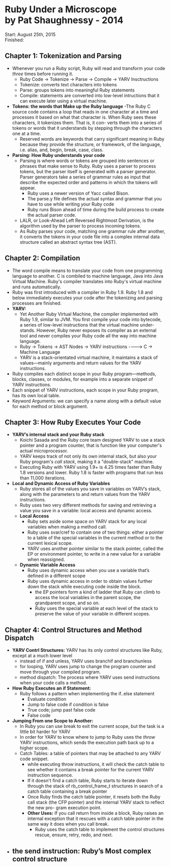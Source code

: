# Ruby Under a Microscope <br/> by Pat Shaughnessy - 2014

Start: August 25th, 2015 <br/>
Finished: 

## Chapter 1: Tokenization and Parsing
  - Whenever you run a Ruby script, Ruby will read and transform your code *three* times before running it.
    - Ruby Code -> Tokenize -> Parse -> Compile -> YARV Insctructions
    - Tokenize: converts text characters into tokens
    - Parse: groups tokens into meaningful Ruby statements
    - Compile: statements are converted into low-level intructions that it can execute later using a virtual machine. 
  - **Tokens: the words that Make up the Ruby language**
    -The Ruby C source code contains a loop that reads in one character at a time and processes it based on what that character is. When Ruby sees these characters, it tokenizes them. That is, it con- verts them into a series of tokens or words that it understands by stepping through the characters one at a time. 
    - Reserved words are keywords that carry significant meaning in Ruby because they provide the structure, or framework, of the language, i.e. alias, and, begin, break, case, class.
  - **Parsing: How Ruby understands your code**
    - Parsing is where words or tokens are grouped into sentences or phrases that make sense to Ruby. Ruby uses a parser to process tokens, but the parser itself is generated with a parser generator. Parser generators take a series of grammar rules as input that describe the expected order and patterns in which the tokens will appear.
      - Ruby uses a newer version of Yacc called Bison. 
      - The parse.y file defines the actual syntax and grammar that you have to use while writing your Ruby code
      - Ruby runs Bison ahead of time during the build process to create the actual parser code. 
    - LALR, or Look-Ahead Left Reversed Rightmost Derivation, is the algorithm used by the parser to process incoming tokens. 
    - As Ruby parses your code, matching one grammar rule after another, it converts the tokens in your code file into a complex internal data structure called an abstract syntax tree (AST). 

## Chapter 2: Compilation
  - The word compile means to translate your code from one programming language to another. C is combiled to machine language, Java into Java Virtual Machine. Ruby's compiler translates into Ruby's virtual machine and runs automatically. 
  - Ruby was first introduced with a compiler in Ruby 1.9. Ruby 1.8 and below immediately executes your code after the tokenizing and parsing processes are finished.
  - **YARV:** 
    - Yet Another Ruby Virtual Machine, the compiler implemented with Ruby 1.9, similar to JVM. You first compile your code into bytecode, a series of low-level instructions that the virtual machine under- stands. However, Ruby never exposes its compiler as an external tool and never compiles your Ruby code all the way into machine language. 
    - Ruby -> Tokens -> AST Nodes -> YARV instructions ----> C -> Machine Language
    - YARV is a stack-orientated virtual machine, it maintains a stack of values—mainly arguments and return values for the YARV instructions.
  - Ruby compiles each distinct scope in your Ruby program—methods, blocks, classes, or modules, for example into a separate snippet of YARV instructions.
  - Each snippet of YARV instructions, each scope in your Ruby program, has its own local table.
  - Keyword Arguments: we can specify a name along with a default value for each method or block argument.

## Chapter 3: How Ruby Executes Your Code
  - **YARV’s internal stack and your Ruby stack**
    - Koichi Sasada and the Ruby core team designed YARV to use a stack pointer and a program counter, that is function like your computer's actual microprocessor. 
    - YARV keeps track of not only its own internal stack, but also your Ruby program's *call stack*, making it a "double-stack" machine. 
    - Executing Ruby with YARV using 1.9+ is 4.25 times faster than Ruby 1.8 versions and lower. Ruby 1.8 is faster with programs that run less than 11,000 iterations. 
  - **Local and Dynamic Access of Ruby Variables**
    - Ruby stores all of the values you save in variables on YARV’s stack, along with the parameters to and return values from the YARV instructions.
    - Ruby uses two very different methods for saving and retrieving a value you save in a variable: local access and dynamic access.
    - **Local Access**
      - Ruby sets aside some space on YARV stack for any local variables when making a method call. 
      - Ruby uses svar/cref to contain one of two things: either a pointer to a table of the special variables in the current method or to the current lexical scope. 
      - YARV uses another pointer similar to the stack pointer, called the EP or environment pointer, to write in a new value for a variable when reassigned. 
    - **Dynamic Variable Access**
      - Ruby uses dynamic access when you use a variable that’s defined in a different scope
      - Ruby uses dynamic access in order to obtain values further down the stack while executing code inside the block. 
        - the EP pointers form a kind of ladder that Ruby can climb to access the local variables in the parent scope, the grandparent scope, and so on.
        - Ruby uses the special variable at each level of the stack to preserve the value of your variable in different scopes.

## Chapter 4: Control Structures and Method Dispatch
  - **YARV Contrl Structures:**
    YARV has its only control structures like Ruby, except at a much lower level
    - instead of if and unless, YARV uses branchif and branchunless
    - for looping, YARV uses jump to change the program counter and move through your compiled program.
    - method dispatch: The process where YARV uses send instructions
    when your code calls a method.
  - **How Ruby Executes an if Statement:**
    - Ruby follows a pattern when implementing the if..else statement
      - Evaluate condition
      - Jump to false code if condition is false
      - True code; jump past false code
      - False code
  - **Jumping From one Scope to Another:**
    - In Ruby you can use break to exit the current scope, but the task is a little bit harder for YARV
    - In order for YARV to know where to jump to Ruby uses the *throw* YARV instructions, which sends the execution path back up to a higher scope. 
    - Catch Tables: a table of pointers that may be attached to any YARV code snippet. 
      - while executing throw instructions, it will check the catch table to see whether it contains a break pointer for the current YARV instruction sequence. 
      - If it doesn't find a catch table, Ruby starts to iterate down through the stack of rb_control_frame_t structures in search of a catch table containing a break pointer
      - Once Ruby finds the catch table pointer, it resets both the Ruby call stack (the CFP pointer) and the internal YARV stack to reflect the new pro- gram execution point.
      - **Other Uses:** If you call return from inside a block, Ruby raises an internal exception that it rescues with a catch table pointer in the same way it does when you call break. 
        - Ruby uses the catch table to implement the control structures rescue, ensure, retry, redo, and next.
  - **the send instruction: Ruby’s Most complex control structure**
    - 














